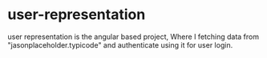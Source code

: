 # user-representation
user representation is the angular based project, Where I fetching data from "jasonplaceholder.typicode" and authenticate using it for user login. 
